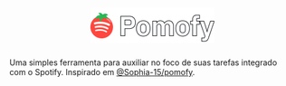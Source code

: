 <h1 align="center">
  <img src="./.github/assets/Pomofy.png" alt="Logo do Pomofy">
</h1>

Uma simples ferramenta para auxiliar no foco de suas tarefas integrado com o Spotify. Inspirado em [@Sophia-15/pomofy](https://github.com/Sophia-15/pomofy).
